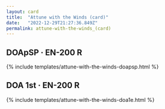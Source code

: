```yaml
---
layout: card
title:  "Attune with the Winds (card)"
date:   "2022-12-29T21:27:36.849Z"
permalink: attune-with-the-winds_(card)
---
```


## DOApSP &middot; EN-200 R

{% include templates/attune-with-the-winds-doapsp.html %}


## DOA 1st &middot; EN-200 R

{% include templates/attune-with-the-winds-doa1e.html %}
